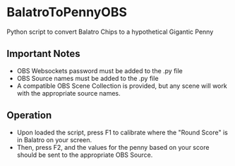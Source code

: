 # BalatroToPennyOBS
Python script to convert Balatro Chips to a hypothetical Gigantic Penny

## Important Notes
- OBS Websockets password must be added to the .py file
- OBS Source names must be added to the .py file
- A compatible OBS Scene Collection is provided, but any scene will work with the appropriate source names.

## Operation
- Upon loaded the script, press F1 to calibrate where the "Round Score" is in Balatro on your screen.
- Then, press F2, and the values for the penny based on your score should be sent to the appropriate OBS Source.
